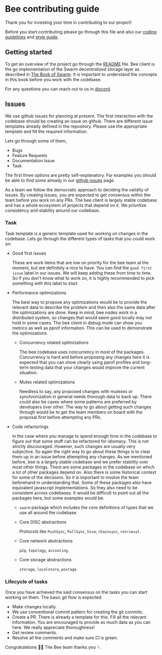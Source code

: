 # Bee contributing guide

Thank you for investing your time in contributing to our project!

Before you start contributing please go through this file and also our [coding guidelines](../CODING.md) and [style guide](../CODINGSTYLE.md).

## Getting started

To get an overview of the project go through the [README](../README.md) file. Bee client is the go implementation of the Swarm decentralized storage layer as described in [The Book of Swarm](). It is important to understand the concepts in this book before you work with the codebase.

For any questions you can reach out to us in [discord]().

## Issues

We use github issues for planning at present. The first interaction with the codebase should be creating an issue on github. There are different issue templates already defined in the repository. Please use the appropriate template and fill the required information.

Lets go through some of them,

- Bugs
- Feature Requests
- Documentation Issue
- Task

The first three options are pretty self-explanatory. For examples you should be able to find some already in our [github issues](https://github.com/ethersphere/bee/issues) page.

As a team we follow the democratic approach to deciding the validity of issues. By creating issues, you are expected to get consensus within the team before you work on any PRs. The bee client is largely stable codebase and has a whole ecosystem of projects that depend on it. We prioritize consistency and stability around our codebase.

### Task

Task template is a generic template used for working on changes in the codebase. Lets go through the different types of tasks that you could work on:

- Good first issues

  These are work items that are low on priority for the bee team at the moment, but are definitely a nice to have. You can find the `good first issue` label in our issues. We will keep adding these from time to time. So if you don't know what to work on, it is highly recommended to pick something with this label to start.

- Performance optimizations

  The best way to propose any optimizations would be to provide the relevant data to describe the problem and then also the same data after the optimizations are done. Keep in mind, bee nodes work in a distributed system, so changes that would seem good locally may not hold in some cases. The bee client in debug mode can show you metrics as well as pprof information. This can be used to demonstrate the optimizations.
  
  - Concurrency related optimizations
  
    The bee codebase uses concurrency in most of the packages. Concurrency is hard and before proposing any changes here it is expected that you can show clearly using pprof profiles and long-term testing data that your changes would improve the current situation.

  - Mutex related optimizations

    Needless to say, any proposed changes with mutexes or synchronization in general needs thorough data to back up. There could also be cases where some patterns are preferred by developers over other. The way to go about getting such changes through would be to get the team members on board with the proposal first before attempting any PRs.
    
- Code refactorings

  In the case where you manage to spend enough time in the codebase to figure out that some stuff can be refactored for idiomacy. This is not strictly discouraged. However, such changes are usually very subjective. So again the right way to go about these things is to clear them up in an issue before attempting any changes. As we mentioned before, bee is a largely stable codebase and we prefer stability over most other things. There are some packages in the codebase on which a lot of other packages depend on. Also there is some historical context for some of the decisions. So it is important to involve the team beforehand in understanding that. Some of these packages also have equivalent javascript implementations. So they also need to be consistent across codebases. It would be difficult to point out all the packages here, but some examples would be:

  - `swarm` package which includes the core definitions of types that we use all around the codebase.

  - Core DISC abstractions
    
    Protocols like `PushSync`, `PullSync`, `hive`, `chainsync`, `retrieval`.
  
  - Core network abstractions
    
    `p2p`, `topology`, `accouting`.
    
  - Core storage abstractions

    `storage`, `localstore`, `postage`.

  
### Lifecycle of tasks
  
Once you have achieved the said consensus on the tasks you can start working on them. The basic git flow is expected:

- Make changes locally.
- We use conventional commit pattern for creating the git commits.
- Create a PR. There is already a template for this. Fill all the relevant information. You are encouraged to provide as much data as you can here. We really appreciate thoroughness!
- Get review comments.
- Resolve all the comments and make sure CI is green.  
  
Congratulations :tada::tada: The Bee team thanks you :sparkles:. 
